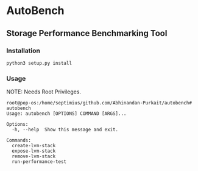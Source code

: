 # AutoBench

## Storage Performance Benchmarking Tool

### Installation

```
python3 setup.py install
```

### Usage

NOTE: Needs Root Privileges.

```
root@pop-os:/home/septimius/github.com/Abhinandan-Purkait/autobench# autobench
Usage: autobench [OPTIONS] COMMAND [ARGS]...

Options:
  -h, --help  Show this message and exit.

Commands:
  create-lvm-stack
  expose-lvm-stack
  remove-lvm-stack
  run-performance-test

```
